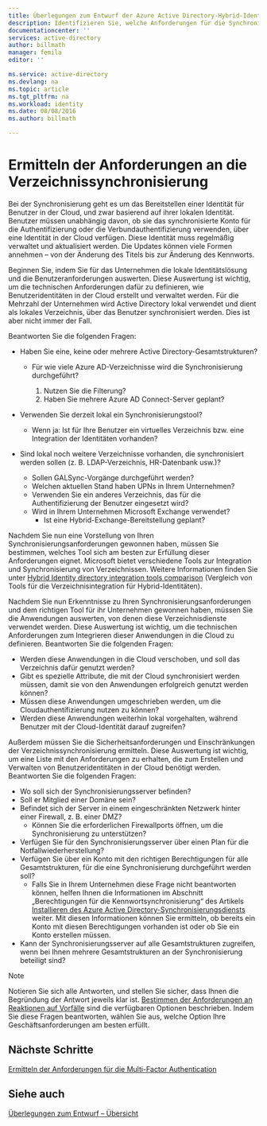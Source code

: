 ```yaml
---
title: Überlegungen zum Entwurf der Azure Active Directory-Hybrid-Identität – Ermitteln der Anforderungen in Bezug auf die Verzeichnissynchronisierung | Microsoft Docs
description: Identifizieren Sie, welche Anforderungen für die Synchronisierung aller Benutzer zwischen lokalen Speicherorten und Cloudspeicherorten für das Unternehmen gelten.
documentationcenter: ''
services: active-directory
author: billmath
manager: femila
editor: ''

ms.service: active-directory
ms.devlang: na
ms.topic: article
ms.tgt_pltfrm: na
ms.workload: identity
ms.date: 08/08/2016
ms.author: billmath

---
```

# <a name="determine-directory-synchronization-requirements"></a>Ermitteln der Anforderungen an die Verzeichnissynchronisierung
Bei der Synchronisierung geht es um das Bereitstellen einer Identität für Benutzer in der Cloud, und zwar basierend auf ihrer lokalen Identität. Benutzer müssen unabhängig davon, ob sie das synchronisierte Konto für die Authentifizierung oder die Verbundauthentifizierung verwenden, über eine Identität in der Cloud verfügen.  Diese Identität muss regelmäßig verwaltet und aktualisiert werden.  Die Updates können viele Formen annehmen – von der Änderung des Titels bis zur Änderung des Kennworts.  

Beginnen Sie, indem Sie für das Unternehmen die lokale Identitätslösung und die Benutzeranforderungen auswerten. Diese Auswertung ist wichtig, um die technischen Anforderungen dafür zu definieren, wie Benutzeridentitäten in der Cloud erstellt und verwaltet werden.  Für die Mehrzahl der Unternehmen wird Active Directory lokal verwendet und dient als lokales Verzeichnis, über das Benutzer synchronisiert werden. Dies ist aber nicht immer der Fall.  

Beantworten Sie die folgenden Fragen:

* Haben Sie eine, keine oder mehrere Active Directory-Gesamtstrukturen?
  
  * Für wie viele Azure AD-Verzeichnisse wird die Synchronisierung durchgeführt?
    
    1. Nutzen Sie die Filterung?
    2. Haben Sie mehrere Azure AD Connect-Server geplant?
* Verwenden Sie derzeit lokal ein Synchronisierungstool?
  
  * Wenn ja: Ist für Ihre Benutzer ein virtuelles Verzeichnis bzw. eine Integration der Identitäten vorhanden?
* Sind lokal noch weitere Verzeichnisse vorhanden, die synchronisiert werden sollen (z. B. LDAP-Verzeichnis, HR-Datenbank usw.)?
  * Sollen GALSync-Vorgänge durchgeführt werden?
  * Welchen aktuellen Stand haben UPNs in Ihrem Unternehmen? 
  * Verwenden Sie ein anderes Verzeichnis, das für die Authentifizierung der Benutzer eingesetzt wird?
  * Wird in Ihrem Unternehmen Microsoft Exchange verwendet?
    * Ist eine Hybrid-Exchange-Bereitstellung geplant?

Nachdem Sie nun eine Vorstellung von Ihren Synchronisierungsanforderungen gewonnen haben, müssen Sie bestimmen, welches Tool sich am besten zur Erfüllung dieser Anforderungen eignet.  Microsoft bietet verschiedene Tools zur Integration und Synchronisierung von Verzeichnissen.  Weitere Informationen finden Sie unter [Hybrid Identity directory integration tools comparison](active-directory-hybrid-identity-design-considerations-tools-comparison.md) (Vergleich von Tools für die Verzeichnisintegration für Hybrid-Identitäten). 

Nachdem Sie nun Erkenntnisse zu Ihren Synchronisierungsanforderungen und dem richtigen Tool für ihr Unternehmen gewonnen haben, müssen Sie die Anwendungen auswerten, von denen diese Verzeichnisdienste verwendet werden. Diese Auswertung ist wichtig, um die technischen Anforderungen zum Integrieren dieser Anwendungen in die Cloud zu definieren. Beantworten Sie die folgenden Fragen:

* Werden diese Anwendungen in die Cloud verschoben, und soll das Verzeichnis dafür genutzt werden?
* Gibt es spezielle Attribute, die mit der Cloud synchronisiert werden müssen, damit sie von den Anwendungen erfolgreich genutzt werden können?
* Müssen diese Anwendungen umgeschrieben werden, um die Cloudauthentifizierung nutzen zu können?
* Werden diese Anwendungen weiterhin lokal vorgehalten, während Benutzer mit der Cloud-Identität darauf zugreifen?

Außerdem müssen Sie die Sicherheitsanforderungen und Einschränkungen der Verzeichnissynchronisierung ermitteln. Diese Auswertung ist wichtig, um eine Liste mit den Anforderungen zu erhalten, die zum Erstellen und Verwalten von Benutzeridentitäten in der Cloud benötigt werden. Beantworten Sie die folgenden Fragen:

* Wo soll sich der Synchronisierungsserver befinden?
* Soll er Mitglied einer Domäne sein?
* Befindet sich der Server in einem eingeschränkten Netzwerk hinter einer Firewall, z. B. einer DMZ?
  * Können Sie die erforderlichen Firewallports öffnen, um die Synchronisierung zu unterstützen?
* Verfügen Sie für den Synchronisierungsserver über einen Plan für die Notfallwiederherstellung?
* Verfügen Sie über ein Konto mit den richtigen Berechtigungen für alle Gesamtstrukturen, für die eine Synchronisierung durchgeführt werden soll?
  * Falls Sie in Ihrem Unternehmen diese Frage nicht beantworten können, helfen Ihnen die Informationen im Abschnitt „Berechtigungen für die Kennwortsynchronisierung“ des Artikels [Installieren des Azure Active Directory-Synchronisierungsdiensts](https://msdn.microsoft.com/library/azure/dn757602.aspx#BKMK_CreateAnADAccountForTheSyncService) weiter. Mit diesen Informationen können Sie ermitteln, ob bereits ein Konto mit diesen Berechtigungen vorhanden ist oder ob Sie ein Konto erstellen müssen.
* Kann der Synchronisierungsserver auf alle Gesamtstrukturen zugreifen, wenn bei Ihnen mehrere Gesamtstrukturen an der Synchronisierung beteiligt sind?

> [!NOTE]
> Notieren Sie sich alle Antworten, und stellen Sie sicher, dass Ihnen die Begründung der Antwort jeweils klar ist. [Bestimmen der Anforderungen an Reaktionen auf Vorfälle](active-directory-hybrid-identity-design-considerations-incident-response-requirements.md) sind die verfügbaren Optionen beschrieben. Indem Sie diese Fragen beantworten, wählen Sie aus, welche Option Ihre Geschäftsanforderungen am besten erfüllt.
> 
> 

## <a name="next-steps"></a>Nächste Schritte
[Ermitteln der Anforderungen für die Multi-Factor Authentication](active-directory-hybrid-identity-design-considerations-multifactor-auth-requirements.md)

## <a name="see-also"></a>Siehe auch
[Überlegungen zum Entwurf – Übersicht](active-directory-hybrid-identity-design-considerations-overview.md)

<!--HONumber=Oct16_HO2-->


